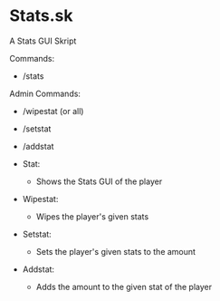 # Stats.sk
A Stats GUI Skript

Commands:
  - /stats <player>
  
Admin Commands:
  - /wipestat <player> <stat> (or all)
  - /setstat <player> <stat> <amount>
  - /addstat <player> <stat> <amount>

- Stat:
  - Shows the Stats GUI of the player

- Wipestat:
  - Wipes the player's given stats
- Setstat:
  - Sets the player's given stats to the amount
- Addstat:
  - Adds the amount to the given stat of the player

  
                   
